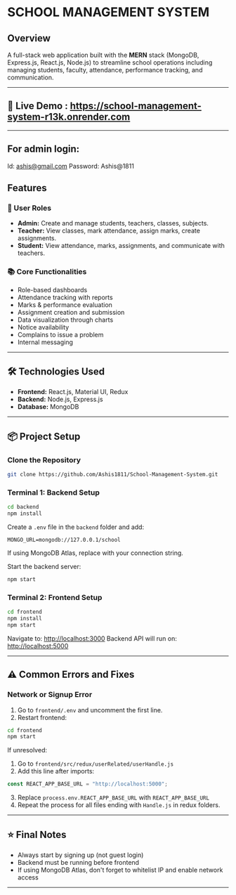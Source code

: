 # SCHOOL MANAGEMENT SYSTEM

## Overview

A full-stack web application built with the **MERN** stack (MongoDB, Express.js, React.js, Node.js) to streamline school operations including managing students, faculty, attendance, performance tracking, and communication.

---

## 🔗 Live Demo : https://school-management-system-r13k.onrender.com
---
## For admin login:
Id: ashis@gmail.com
Password: Ashis@1811
##  Features

### 👤 User Roles

* **Admin:** Create and manage students, teachers, classes, subjects.
* **Teacher:** View classes, mark attendance, assign marks, create assignments.
* **Student:** View attendance, marks, assignments, and communicate with teachers.

### 📚 Core Functionalities

* Role-based dashboards
* Attendance tracking with reports
* Marks & performance evaluation
* Assignment creation and submission
* Data visualization through charts
* Notice availability
* Complains to issue a problem
* Internal messaging

---

## 🛠 Technologies Used

* **Frontend:** React.js, Material UI, Redux
* **Backend:** Node.js, Express.js
* **Database:** MongoDB

---

## 📦 Project Setup

### Clone the Repository

```bash
git clone https://github.com/Ashis1811/School-Management-System.git
```

### Terminal 1: Backend Setup

```bash
cd backend
npm install
```

Create a `.env` file in the `backend` folder and add:

```env
MONGO_URL=mongodb://127.0.0.1/school
```

If using MongoDB Atlas, replace with your connection string.

Start the backend server:

```bash
npm start
```

### Terminal 2: Frontend Setup

```bash
cd frontend
npm install
npm start
```

Navigate to: [http://localhost:3000](http://localhost:3000)
Backend API will run on: [http://localhost:5000](http://localhost:5000)

---

## ⚠️ Common Errors and Fixes

### Network or Signup Error

1. Go to `frontend/.env` and uncomment the first line.
2. Restart frontend:

```bash
cd frontend
npm start
```

If unresolved:

1. Go to `frontend/src/redux/userRelated/userHandle.js`
2. Add this line after imports:

```js
const REACT_APP_BASE_URL = "http://localhost:5000";
```

3. Replace `process.env.REACT_APP_BASE_URL` with `REACT_APP_BASE_URL`
4. Repeat the process for all files ending with `Handle.js` in redux folders.

---

## ⭐ Final Notes

* Always start by signing up (not guest login)
* Backend must be running before frontend
* If using MongoDB Atlas, don't forget to whitelist IP and enable network access

---

